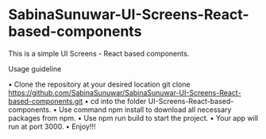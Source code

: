 # SabinaSunuwar-UI-Screens-React-based-components

This is a simple UI Screens - React based components.

Usage guideline

• Clone the repository at your desired location
git clone https://github.com/SabinaSunuwar/SabinaSunuwar-UI-Screens-React-based-components.git
• cd into the folder UI-Screens-React-based-components.
• Use command npm install to download all necessary packages from npm.
• Use npm run build to start the project.
• Your app will run at port 3000.
• Enjoy!!!
